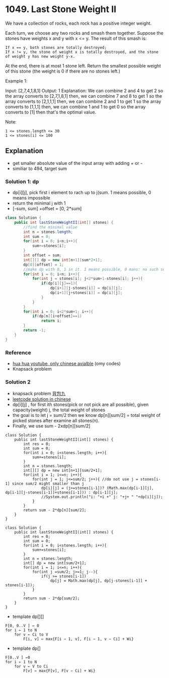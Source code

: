 # 1049. Last Stone Weight II
We have a collection of rocks, each rock has a positive integer weight.

Each turn, we choose any two rocks and smash them together.  Suppose the stones have weights x and y with x <= y.  The result of this smash is:

    If x == y, both stones are totally destroyed;
    If x != y, the stone of weight x is totally destroyed, and the stone of weight y has new weight y-x.

At the end, there is at most 1 stone left.  Return the smallest possible weight of this stone (the weight is 0 if there are no stones left.)

 

Example 1:

Input: [2,7,4,1,8,1]
Output: 1
Explanation: 
We can combine 2 and 4 to get 2 so the array converts to [2,7,1,8,1] then,
we can combine 7 and 8 to get 1 so the array converts to [2,1,1,1] then,
we can combine 2 and 1 to get 1 so the array converts to [1,1,1] then,
we can combine 1 and 1 to get 0 so the array converts to [1] then that's the optimal value.

 

Note:

    1 <= stones.length <= 30
    1 <= stones[i] <= 100

## Explanation
- get smaller absolute value of the input array with adding + or -
- similiar to 494, target sum

### Solution 1: dp
- dp[i][j], pick first i element to rach up to j(sum. 1 means possible, 0 means impossible
- return the minimal j with 1
- [-sum, sum] +offset = [0, 2*sum]
```java
class Solution {
    public int lastStoneWeightII(int[] stones) {
        //find the minimal value
        int n = stones.length;
        int sum = 0;
        for(int i = 0; i<n;i++){
            sum+=stones[i];
        }
        int offset = sum;
        int[][] dp = new int[n+1][sum*2+1];
        dp[0][offset] = 1;
        //make dp with 0, 1 in it. 1 means possible, 0 mans: no such sum
        for(int i = 0; i<n; i++){
            for(int j = stones[i]; j<2*sum+1-stones[i]; j++){
                if(dp[i][j]==1){
                    dp[i+1][j-stones[i]] = dp[i][j];
                    dp[i+1][j+stones[i]] = dp[i][j];
                }
            }
        }
        for(int i = 0; i<2*sum+1; i++){
            if(dp[n][i+offset]==1)
                return i;
        }
        return -1;
    }
}
```

### Reference
- [hua hua youtube, only chinese avialble](https://zxi.mytechroad.com/blog/leetcode/leetcode-weekly-contest-137/) (omy codes)
- Knapsack problem

### Solution 2 
- knapsack problem [背包九](file:///C:/Users/weizh/Downloads/V2.pdf)
- [leetcode solution in chinese](https://leetcode-cn.com/problems/last-stone-weight-ii/solution/dong-tai-gui-hua-jie-zui-hou-yi-kuai-shi-tou-de-zh/)
- dp[i][j] , for first ith stones(pick or not pick are all possible), given capacity(weight) j, the total weight of stones
- the goal is to let j = sum/2 then we know dp[n][sum/2] = total weight of picked stones after examine all stones(n).
- Finally, we use sum - 2xdp[n][sum/2]
```
class Solution {
    public int lastStoneWeightII(int[] stones) {
        int res = 0;
        int sum = 0;
        for(int i = 0; i<stones.length; i++){
            sum+=stones[i];
        }
        int n = stones.length;
        int[][] dp = new int[n+1][sum/2+1];
        for(int i = 1; i<=n; i++){
            for(int j = 1; j<=sum/2; j++){ //do not use j = stones[i-1] since sum/2 might smaller than j
                dp[i][j] = (j>=stones[i-1])? (Math.max(dp[i-1][j], dp[i-1][j-stones[i-1]]+stones[i-1])) : dp[i-1][j];
                //System.out.println("i: "+i +" j: "+j+ " "+dp[i][j]);
            }
        }
        return sum - 2*dp[n][sum/2];
    }
}
```
```
class Solution {
    public int lastStoneWeightII(int[] stones) {
        int res = 0;
        int sum = 0;
        for(int i = 0; i<stones.length; i++){
            sum+=stones[i];
        }
        int n = stones.length;
        int[] dp = new int[sum/2+1];
        for(int i = 1; i<=n; i++){
            for(int j =sum/2; j>=1; j--){
                if(j >= stones[i-1])
                    dp[j] = Math.max(dp[j], dp[j-stones[i-1]] + stones[i-1]);
            }
        }
        return sum - 2*dp[sum/2];
    }
}
```
- template dp[][]
```
F[0, 0..V ] ← 0
for i ← 1 to N
    for v ← Ci to V
        F[i, v] ← max{F[i − 1, v], F[i − 1, v − Ci] + Wi}
```

- template dp[]
```
F[0..V ] ←0
for i ← 1 to N
    for v ← V to Ci
        F[v] ← max{F[v], F[v − Ci] + Wi}
```

